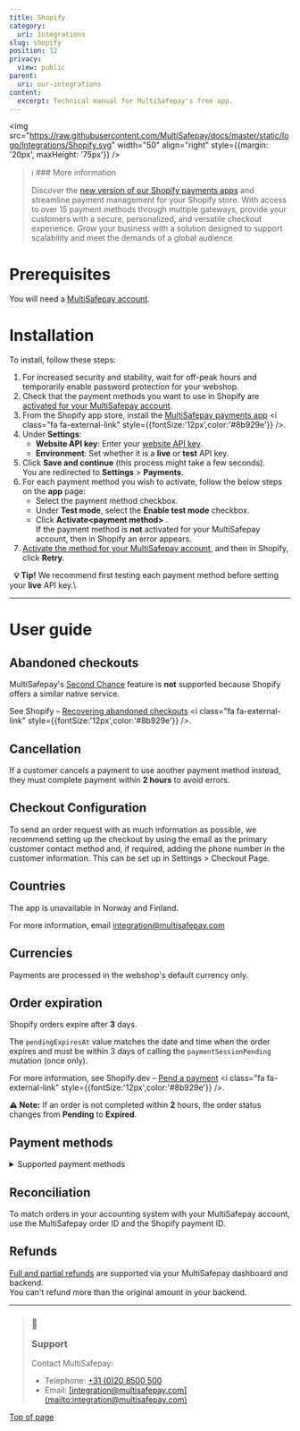 ```yaml
---
title: Shopify
category:
  uri: Integrations
slug: shopify
position: 12
privacy:
  view: public
parent:
  uri: our-integrations
content:
  excerpt: Technical manual for MultiSafepay's free app.
---
```

<img src="https://raw.githubusercontent.com/MultiSafepay/docs/master/static/logo/Integrations/Shopify.svg" width="50" align="right" style={{margin: '20px', maxHeight: '75px'}} />

> ℹ ### More information
>
> Discover the [new version of our Shopify payments apps](/docs/shopify-payment-apps) and streamline payment management for your Shopify store. With access to over 15 payment methods through multiple gateways, provide your customers with a secure, personalized, and versatile checkout experience. Grow your business with a solution designed to support scalability and meet the demands of a global audience.

# Prerequisites

You will need a [MultiSafepay account](/docs/getting-started-guide/).

# Installation

To install, follow these steps:

1. For increased security and stability, wait for off-peak hours and temporarily enable password protection for your webshop.
2. Check that the payment methods you want to use in Shopify are [activated for your MultiSafepay account](/docs/payment-methods).
3. From the Shopify app store, install the <a href="https://apps.shopify.com/multisafepay-payments" target="_blank">MultiSafepay payments app</a> <i class="fa fa-external-link" style={{fontSize:'12px',color:'#8b929e'}} />.
4. Under **Settings**:
   * **Website API key**: Enter your [website API key](/docs/sites#site-id-api-key-and-security-code).
   * **Environment**: Set whether it is a **live** or **test** API key.
5. Click **Save and continue** (this process might take a few seconds).\
   You are redirected to **Settings** > **Payments**.
6. For each payment method you wish to activate, follow the below steps on the **app** page:
   * Select the payment method checkbox.
   * Under **Test mode**, select the **Enable test mode** checkbox.
   * Click **Activate\<payment method>** .\
     If the payment method is **not** activated for your MultiSafepay account, then in Shopify an error appears.
7. [Activate the method for your MultiSafepay account](/docs/payment-methods), and then in Shopify, click **Retry**.

  **💡 Tip!** We recommend first testing each payment method before setting your **live** API key.\ <br />

***

# User guide

## Abandoned checkouts

MultiSafepay's [Second Chance](/docs/second-chance/) feature is **not** supported because Shopify offers a similar native service.

See Shopify – <a href="https://help.shopify.com/en/manual/orders/abandoned-checkouts" target="_blank">Recovering abandoned checkouts</a> <i class="fa fa-external-link" style={{fontSize:'12px',color:'#8b929e'}} />.

## Cancellation

If a customer cancels a payment to use another payment method instead, they must complete payment within **2 hours** to avoid errors.

## Checkout Configuration

To send an order request with as much information as possible, we recommend setting up the checkout by using the email as the primary customer contact method and, if required, adding the phone number in the customer information. This can be set up in Settings > Checkout Page.

## Countries

The app is unavailable in Norway and Finland.

For more information, email [integration@multisafepay.com](mailto:integration@multisafepay.com)

## Currencies

Payments are processed in the webshop's default currency only.

## Order expiration

Shopify orders expire after **3** days.

The `pendingExpiresAt` value matches the date and time when the order expires and must be within 3 days of calling the `paymentSessionPending` mutation (once only).

For more information, see Shopify.dev – <a href="https://shopify.dev/apps/payments/processing-a-payment#pend-a-payment" target="_blank">Pend a payment</a> <i class="fa fa-external-link" style={{fontSize:'12px',color:'#8b929e'}} />.

**⚠️ Note:** If an order is not completed within **2** hours, the <Glossary>order status</Glossary> changes from **Pending** to **Expired**.

## Payment methods

<details id="supported-payment-methods">
  <summary>Supported payment methods</summary>

  <br />

  Once MultiSafepay is selected during the checkout, the customer is redirected to the payment page.

  **All active payment methods** (except BNPL methods) are available to be selected.
</details>

## Reconciliation

To match orders in your accounting system with your MultiSafepay account, use the MultiSafepay order ID and the Shopify payment ID.

## Refunds

[Full and partial refunds](/docs/refund-payments/) are supported via your MultiSafepay dashboard and backend.\
You can't refund more than the original amount in your backend.

***

<blockquote class="callout callout_info">
  <h3 class="callout-heading false">
    <span class="callout-icon">💬</span>
    <p>Support</p>
  </h3>

  <p>Contact MultiSafepay:</p>

  <ul>
    <li>Telephone: <a href="tel:+310208500500">+31 (0)20 8500 500</a></li>
    <li>Email: <a href="mailto:integration@multisafepay.com">[integration@multisafepay.com](mailto:integration@multisafepay.com)</a></li>
  </ul>
</blockquote>

[Top of page](#)
